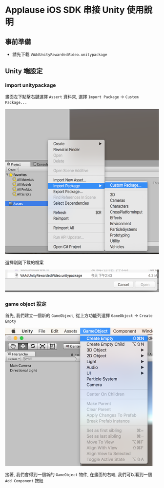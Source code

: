 # Applause iOS SDK 串接 Unity 使用說明

## 事前準備

  * 請先下載 `VAAdUnityRewardedVideo.unitypackage`

## Unity 端設定

### import unitypackage

畫面左下點擊右鍵選擇 `Assert` 資料夾, 選擇 `Import Package` -> `Custom Package...`
  
<img src="https://raw.githubusercontent.com/DaidoujiChen/ios-sdk-demo-unity/master/Images/%E8%9E%A2%E5%B9%95%E5%BF%AB%E7%85%A7%202016-07-27%20%E4%B8%8B%E5%8D%882.46.07.png?token=AAo66TGZCWZmGQEN12U7NNKX3bn1Tdacks5XoZlVwA%3D%3D" width="593" height="476" />

選擇剛剛下載的檔案

<img src="https://raw.githubusercontent.com/DaidoujiChen/ios-sdk-demo-unity/master/Images/%E8%9E%A2%E5%B9%95%E5%BF%AB%E7%85%A7%202016-07-27%20%E4%B8%8B%E5%8D%882.46.23.png?token=AAo66cT5JSeKvvn8JZ371d_ay-SZOSAoks5XoZpCwA%3D%3D" width="570" height="74" />

### game object 設定

首先, 我們建立一個新的 `GameObject`, 從上方功能列選擇 `GameObject` -> `Create Empty`

<img src="https://raw.githubusercontent.com/DaidoujiChen/ios-sdk-demo-unity/master/Images/%E8%9E%A2%E5%B9%95%E5%BF%AB%E7%85%A7%202016-07-27%20%E4%B8%8B%E5%8D%882.46.54.png?token=AAo66YeVX-0GxFKrNpCtb_DJMs3EXkd2ks5XoZrewA%3D%3D" width="483" height="454" />

接著, 我們會得到一個新的 `GameObject` 物件, 在畫面的右端, 我們可以看到一個 `Add Component` 按鈕

  


  
